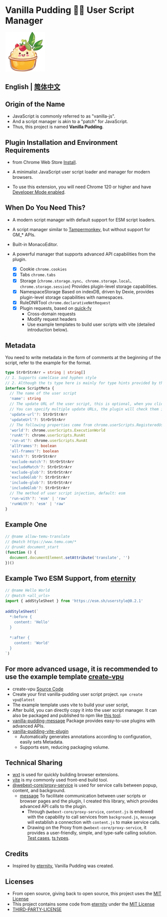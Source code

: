 # Vanilla Pudding 🌿🍮 User Script Manager

![logo](/project/ext/public/icon/128.png)

## English | [简体中文](./README.md)

## Origin of the Name

- JavaScript is commonly referred to as "vanilla-js".
- And a script manager is akin to a "patch" for JavaScript.
- Thus, this project is named **Vanilla Pudding**.

## Plugin Installation and Environment Requirements

- from Chrome Web Store [Install](https://chrome.google.com/webstore/detail/fencadnndhdeggodopebjgdfdlhcimfk).

- A minimalist JavaScript user script loader and manager for modern browsers.

- To use this extension, you will need Chrome 120 or higher and
  have [Developer Mode enabled](https://www.tampermonkey.net/faq.php#Q209).

## When Do You Need This?

- A modern script manager with default support for ESM script loaders.

- A script manager similar to [Tampermonkey](https://www.tampermonkey.net/), but without support for GM_* APIs.

- Built-in MonacoEditor.

- A powerful manager that supports advanced API capabilities from the plugin.
  - [x] Cookie `chrome.cookies`
  - [x] Tabs `chrome.tabs`
  - [x] Storage (`chrome.storage.sync`、`chrome.storage.local`、`chrome.storage.session`) Provides plugin-level storage
    capabilities.
  - [x] NamespaceStorage Based on indexDB, driven by Dexie, provides plugin-level storage capabilities with
    namespaces.
  - [x] RuleDNRTool `chrome.declarativeNetRequest`
  - [x] Plugin requests, based on [quick-fy](https://github.com/Xdy1579883916/quick-fy)
    - Cross-domain requests
    - Modify request headers
    - Use example templates to build user scripts with vite (detailed introduction below).

## Metadata

You need to write metadata in the form of comments at the beginning of the script, refer to the example for the format.

```ts
type StrOrStrArr = string | string[]
// 1. Supports camelCase and hyphen style
// 2. Although the ts type here is mainly for type hints provided by the vite plugin, the naming still conforms to the comment syntax, which is slightly different from the actual values of Google plugins
interface ScriptMeta {
  // The name of the user script
  'name': string
  // The update URL of the user script, this is optional, when you click the update button, the plugin will access this URL to keep the user script up to date.
  // You can specify multiple update URLs, the plugin will check them in order until a usable user script is found.
  'update-url'?: StrOrStrArr
  'updateUrl'?: StrOrStrArr
  // The following properties come from chrome.userScripts.RegisteredUserScrip, with only slight differences in the property names that support values as StrOrStrArr
  'world'?: chrome.userScripts.ExecutionWorld
  'runAt'?: chrome.userScripts.RunAt
  'run-at'?: chrome.userScripts.RunAt
  'allFrames'?: boolean
  'all-frames'?: boolean
  'match'?: StrOrStrArr
  'exclude-match'?: StrOrStrArr
  'excludeMatch'?: StrOrStrArr
  'exclude-glob'?: StrOrStrArr
  'excludeGlob'?: StrOrStrArr
  'include-glob'?: StrOrStrArr
  'includeGlob'?: StrOrStrArr
  // The method of user script injection, default: esm
  'run-with'?: 'esm' | 'raw'
  'runWith'?: 'esm' | 'raw'
}
```

## Example One

```js
// @name allow-temu-translate
// @match https://www.temu.com/*
// @runAt document_start
(function () {
  document.documentElement.setAttribute('translate', '')
})()
```

## Example Two ESM Support, from [eternity](https://github.com/BlackGlory/eternity?tab=readme-ov-file#example)

```js
// @name Hello World
// @match <all_urls>
import { addStyleSheet } from 'https://esm.sh/userstyle@0.2.1'

addStyleSheet(`
  *:before {
    content: 'Hello'
  }

  *:after {
    content: 'World'
  }
`)
```

## For more advanced usage, it is recommended to use the example template [create-vpu](https://www.npmjs.com/package/create-vpu)

- create-vpu [Source Code](packages/create-vpu/package.json)
- Create your first vanilla-pudding user script project.  `npm create vpu@latest`
- The example template uses vite to build your user script,
- After build, you can directly copy it into the user script manager. It can also be packaged and published to npm like
  [this tool](https://www.npmjs.com/package/dpms-tools).
- [vanilla-pudding-message](packages/message/package.json) Package provides easy-to-use plugins with advanced APIs.
- [vanilla-pudding-vite-plugin](packages/vite-plugin/package.json)
  - Automatically generates annotations according to configuration, easily sets Metadata.
  - Supports esm, reducing packaging volume.

## Technical Sharing

- [wxt](https://wxt.dev/) is used for quickly building browser extensions.
- [vite](https://vitejs.dev/) is my commonly used front-end build tool.
- [@webext-core/proxy-service](https://webext-core.aklinker1.io/guide/proxy-service/) is used for service calls between
  popup, content, and background.
  - [message](packages/message) To facilitate communication between user scripts or browser pages and the plugin, I
    created this library, which provides advanced API calls to the plugin.
    - Through `@webext-core/proxy-service`, `content.js` is endowed with the capability to call services
      from `background.js`, `message` will establish a connection with `content.js` to make service calls.
    - Drawing on the Proxy from `@webext-core/proxy-service`, it provides a user-friendly, simple, and type-safe calling
      solution. [Test cases](project/vpu-test/src/main.js), [ts types](packages/message/src/type.ts).

## Credits

- Inspired by [eternity](https://github.com/BlackGlory/eternity), Vanilla Pudding was created.

## Licenses

- From open source, giving back to open source, this project uses the [MIT License](LICENSE)
- This project contains some code from [eternity](https://github.com/BlackGlory/eternity) under
  the [MIT License](https://github.com/BlackGlory/eternity/blob/master/LICENSE)
- [THIRD-PARTY-LICENSE](THIRD-PARTY-LICENSE)

